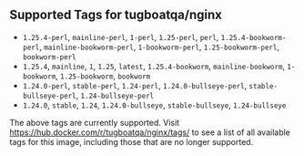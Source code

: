 ## Supported Tags for tugboatqa/nginx

* `1.25.4-perl`, `mainline-perl`, `1-perl`, `1.25-perl`, `perl`, `1.25.4-bookworm-perl`, `mainline-bookworm-perl`, `1-bookworm-perl`, `1.25-bookworm-perl`, `bookworm-perl`
* `1.25.4`, `mainline`, `1`, `1.25`, `latest`, `1.25.4-bookworm`, `mainline-bookworm`, `1-bookworm`, `1.25-bookworm`, `bookworm`
* `1.24.0-perl`, `stable-perl`, `1.24-perl`, `1.24.0-bullseye-perl`, `stable-bullseye-perl`, `1.24-bullseye-perl`
* `1.24.0`, `stable`, `1.24`, `1.24.0-bullseye`, `stable-bullseye`, `1.24-bullseye`

The above tags are currently supported. Visit https://hub.docker.com/r/tugboatqa/nginx/tags/ to see a list of all available tags for this image, including those that are no longer supported.
